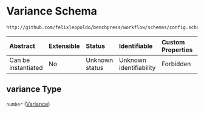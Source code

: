 # Variance Schema

```txt
http://github.com/felixleopoldo/benchpress/workflow/schemas/config.schema.json#/definitions/notears_dag_sampling/properties/variance
```



| Abstract            | Extensible | Status         | Identifiable            | Custom Properties | Additional Properties | Access Restrictions | Defined In                                                              |
| :------------------ | :--------- | :------------- | :---------------------- | :---------------- | :-------------------- | :------------------ | :---------------------------------------------------------------------- |
| Can be instantiated | No         | Unknown status | Unknown identifiability | Forbidden         | Allowed               | none                | [newschema.schema.json\*](newschema.schema.json "open original schema") |

## variance Type

`number` ([Variance](newschema-definitions-notears_dag_sampling-item-properties-variance.md))
